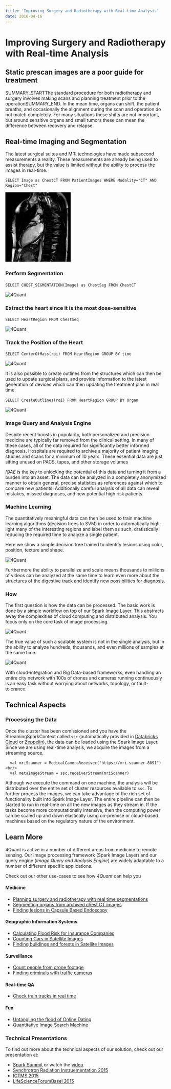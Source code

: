 ```yaml
---
title: 'Improving Surgery and Radiotherapy with Real-time Analysis'
date: 2016-04-16
---
```


# Improving Surgery and Radiotherapy with Real-time Analysis

## Static prescan images are a poor guide for treatment

SUMMARY_STARTThe standard procedure for both radiotherapy and surgery involves making scans and planning treatment prior to the operationSUMMARY_END. In the mean time, organs can shift, the patient breaths, and occasionally the alignment during the scan and operation do not match completely. For many situations these shifts are not important, but around sensitive organs and small tumors these can mean the difference between recovery and relapse.

## Real-time Imaging and Segmentation

The latest surgical suites and MRI technologies have made subsecond measurements a reality. These measurements are already being used to assist therapy, but the value is limited without the ability to process the images in real-time.

```
SELECT Image as ChestCT FROM PatientImages WHERE Modality="CT" AND Region="Chest"
```

<img alt='4Quant' src="images/realtime-mri-segmentation/mammo-001.gif" class="img-fluid">

### Perform Segmentation

```SELECT CHEST_SEGMENTATION(Image) as ChestSeg FROM ChestCT```

<img alt='4Quant' src="images/realtime-mri-segmentation/mammo-002.gif" class="img-fluid">

### Extract the heart since it is the most dose-sensitive

```SELECT HeartRegion FROM ChestSeq```

<img alt='4Quant' src="images/realtime-mri-segmentation/mammo-003.gif" class="img-fluid">

### Track the Position of the Heart

```SELECT CenterOfMass(roi) FROM HeartRegion GROUP BY time```

<img alt='4Quant' src="images/realtime-mri-segmentation/mammo-004.png" class="img-fluid">

It is also possible to create outlines from the structures which can then be used to update surgical plans, and provide information to the latest generation of devices which can then updating the treatment plan in real time.

```SELECT CreateOutlines(roi) FROM HeartRegion GROUP BY Organ```

<img alt='4Quant' src="images/realtime-mri-segmentation/mammo-005.png" class="img-fluid">

### Image Query and Analysis Engine

Despite recent boosts in popularity, both personalized and precision medicine are typically far removed from the clinical setting. In many of these cases, all of the data required for significantly better informed diagnosis. Hospitals are required to archive a majority of patient imaging studies and scans for a minimum of 10 years. These essential data are just sitting unused on PACS, tapes, and other storage volumes

*IQAE* is the key to unlocking the potential of this data and turning it from a burden into an asset. The data can be analyzed in a completely anonymized manner to obtain general, precise statistics as references against which to compare new patients. Additionally careful analysis of all data can reveal mistakes, missed diagnoses, and new potential high risk patients.

### Machine Learning

The quantitatively meaningful data can then be used to train machine learning algorithms (decision trees to SVM) in order to automatically high-light many of the interesting regions and label them as such, dratistically reducing the required time to analyze a single patient.

Here we show a simple decision tree trained to identify lesions using color, position, texture and shape.

<img alt='4Quant' src="images/realtime-mri-segmentation/mammo-006.png" class="img-fluid">

Furthermore the ability to parallelize and scale means thousands to millions of videos can be analyzed at the same time to learn even more about the structures of the digestive track and identify new possibilities for diagnosis.

### How

The first question is how the data can be processed. The basic work is done by a simple workflow on top of our Spark Image Layer. This abstracts away the complexities of cloud computing and distributed analysis. You focus only on the core task of image processing.

<div class="half-width-image">
  <img alt='4Quant' class='' src="images/realtime-mri-segmentation/mammo-007.svg" class="img-fluid">
</div>

The true value of such a scalable system is not in the single analysis, but in the ability to analyze hundreds, thousands, and even millions of samples at the same time.

<img alt='4Quant' src="images/realtime-mri-segmentation/mammo-008.svg" class="img-fluid">

With cloud-integration and Big Data-based frameworks, even handling an entire city network with 100s of drones and cameras running continuously is an easy task without worrying about networks, topology, or fault-tolerance.

## Technical Aspects

### Processing the Data

Once the cluster has been comissioned and you have the StreamingSparkContext called `ssc` (automatically provided in [Databricks Cloud](https://databricks.com/product/databricks) or [Zeppelin](http://zeppelin.incubator.apache.org/)), the data can be loaded using the Spark Image Layer. Since we are using real-time analysis, we acquire the images from a streaming source.

```
  val mriScanner = MedicalCameraReceiver("https://mri-scanner-8091")<br/>
  val metaImageStream = ssc.receiverStream(mriScanner)
```

Although we execute the command on one machine, the analysis will be distributed over the entire set of cluster resources available to `ssc`. To further process the images, we can take advantage of the rich set of functionality built into Spark Image Layer. The entire pipeline can then be started to run in real-time on all the new images as they stream in. If the tasks become more computationally intensive, then the computing power can be scaled up and down elastically using on-premise or cloud-based machines based on the regulatory nature of the environment.

## Learn More

4Quant is active in a number of different areas from medicine to remote sensing. Our image processing framework (Spark Image Layer) and our query engine (*Image Query and Analysis Engine*) are widely adaptable to a number of different specific applications.

Check out our other use-cases to see how *4Quant* can help you

#### Medicine

* [Planning surgery and radiotherapy with real time segmentations](http://4quant.com/Realtime-MRI-Segmentation)
* [Segmenting organs from archived chest CT images](http://4quant.com/Organ-Segmentation/)
* [Finding lesions in Capsule Based Endoscopy](http://4quant.com/Capsule-Endoscopy)

#### Geographic Information Systems

* [Calculating Flood Risk for Insurance Companies](http://4quant.com/Flood-Risk)
* [Counting Cars in Satellite Images](http://4quant.com/countingcarsdemo)
* [Finding buildings and forests in Satellite Images](http://4quant.com/geospatialdemo/)

#### Surveillance

* [Count people from drone footage](http://4quant.com/Drone-People-Counting)
* [Finding criminals with traffic cameras](http://4quant.com/Pursuing-Criminals/)

#### Real-time QA

* [Check train tracks in real time](http://4quant.com/Railway-Check)

#### Fun

* [Untangling the flood of Online Dating](http://4quant.com/Online-Dating)
* [Quantitative Image Search Machine](http://kmader.shinyapps.io/SearchMachineDemo)

### Technical Presentations

To find out more about the technical aspects of our solution, check out our presentation at:

* [Spark Summit](http://4quant.com/spark-east-2015) or watch the [video](https://www.youtube.com/watch?v=ohR_y7HZaHA&index=10&list=PL-x35fyliRwiy50Ud2ltPx8_yA4H34ppJ).
* [Synchrotron Radiation Instruementation 2015](http://4quant.com/SRI2015)
* [ICTMS 2015](http://4quant.com/ICTMS2015)
* [LifeScienceForumBasel 2015](http://4quant.com/LSFB2015)
